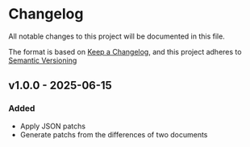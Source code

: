 # Changelog

All notable changes to this project will be documented in this file.

The format is based on [Keep a Changelog](https://keepachangelog.com/en/1.1.0/),
and this project adheres to [Semantic Versioning](https://semver.org/spec/v2.0.0.html)

## v1.0.0 - 2025-06-15

### Added

  - Apply JSON patchs
  - Generate patchs from the differences of two documents
